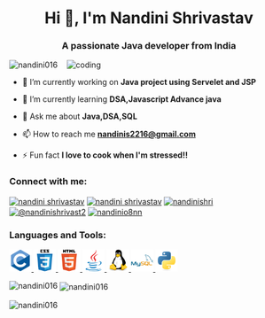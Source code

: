 <h1 align="center">Hi 👋, I'm Nandini Shrivastav</h1>
<h3 align="center">A passionate Java developer from India</h3>
<img align="right" alt ="coding" width="400"src="https://media3.giphy.com/media/HscDLzkO8EOTmgkhQP/giphy.gif?cid=ecf05e47m6qwnokwm8hy1t2gbnfg4isbtot8zhtd1u6xm3rj&ep=v1_gifs_search&rid=giphy.gif&ct=g">

<p align="left"> <img src="https://komarev.com/ghpvc/?username=nandini016&label=Profile%20views&color=0e75b6&style=flat" alt="nandini016" /> </p>

- 🔭 I’m currently working on **Java project using Servelet and JSP**

- 🌱 I’m currently learning **DSA,Javascript Advance java**

- 💬 Ask me about **Java,DSA,SQL**

- 📫 How to reach me **nandinis2216@gmail.com**

- ⚡ Fun fact **I love to cook when I'm stressed!!**

<h3 align="left">Connect with me:</h3>
<p align="left">
<a href="https://linkedin.com/in/nandini shrivastav" target="blank"><img align="center" src="https://raw.githubusercontent.com/rahuldkjain/github-profile-readme-generator/master/src/images/icons/Social/linked-in-alt.svg" alt="nandini shrivastav" height="30" width="40" /></a>
<a href="https://www.hackerrank.com/nandini shrivastav" target="blank"><img align="center" src="https://raw.githubusercontent.com/rahuldkjain/github-profile-readme-generator/master/src/images/icons/Social/hackerrank.svg" alt="nandini shrivastav" height="30" width="40" /></a>
<a href="https://www.leetcode.com/nandinishri" target="blank"><img align="center" src="https://raw.githubusercontent.com/rahuldkjain/github-profile-readme-generator/master/src/images/icons/Social/leet-code.svg" alt="nandinishri" height="30" width="40" /></a>
<a href="https://www.hackerearth.com/@nandinishrivast2" target="blank"><img align="center" src="https://raw.githubusercontent.com/rahuldkjain/github-profile-readme-generator/master/src/images/icons/Social/hackerearth.svg" alt="@nandinishrivast2" height="30" width="40" /></a>
<a href="https://auth.geeksforgeeks.org/user/nandinio8nn" target="blank"><img align="center" src="https://raw.githubusercontent.com/rahuldkjain/github-profile-readme-generator/master/src/images/icons/Social/geeks-for-geeks.svg" alt="nandinio8nn" height="30" width="40" /></a>
</p>

<h3 align="left">Languages and Tools:</h3>
<p align="left"> <a href="https://www.cprogramming.com/" target="_blank" rel="noreferrer"> <img src="https://raw.githubusercontent.com/devicons/devicon/master/icons/c/c-original.svg" alt="c" width="40" height="40"/> </a> <a href="https://www.w3schools.com/css/" target="_blank" rel="noreferrer"> <img src="https://raw.githubusercontent.com/devicons/devicon/master/icons/css3/css3-original-wordmark.svg" alt="css3" width="40" height="40"/> </a> <a href="https://www.w3.org/html/" target="_blank" rel="noreferrer"> <img src="https://raw.githubusercontent.com/devicons/devicon/master/icons/html5/html5-original-wordmark.svg" alt="html5" width="40" height="40"/> </a> <a href="https://www.java.com" target="_blank" rel="noreferrer"> <img src="https://raw.githubusercontent.com/devicons/devicon/master/icons/java/java-original.svg" alt="java" width="40" height="40"/> </a> <a href="https://www.linux.org/" target="_blank" rel="noreferrer"> <img src="https://raw.githubusercontent.com/devicons/devicon/master/icons/linux/linux-original.svg" alt="linux" width="40" height="40"/> </a> <a href="https://www.mysql.com/" target="_blank" rel="noreferrer"> <img src="https://raw.githubusercontent.com/devicons/devicon/master/icons/mysql/mysql-original-wordmark.svg" alt="mysql" width="40" height="40"/> </a> <a href="https://www.python.org" target="_blank" rel="noreferrer"> <img src="https://raw.githubusercontent.com/devicons/devicon/master/icons/python/python-original.svg" alt="python" width="40" height="40"/> </a> </p>

<p><img align="left" src="https://github-readme-stats.vercel.app/api/top-langs?username=nandini016&show_icons=true&locale=en&layout=compact" alt="nandini016" /></p>

<p>&nbsp;<img align="center" src="https://github-readme-stats.vercel.app/api?username=nandini016&show_icons=true&locale=en" alt="nandini016" /></p>

<p><img align="center" src="https://github-readme-streak-stats.herokuapp.com/?user=nandini016&" alt="nandini016" /></p>

